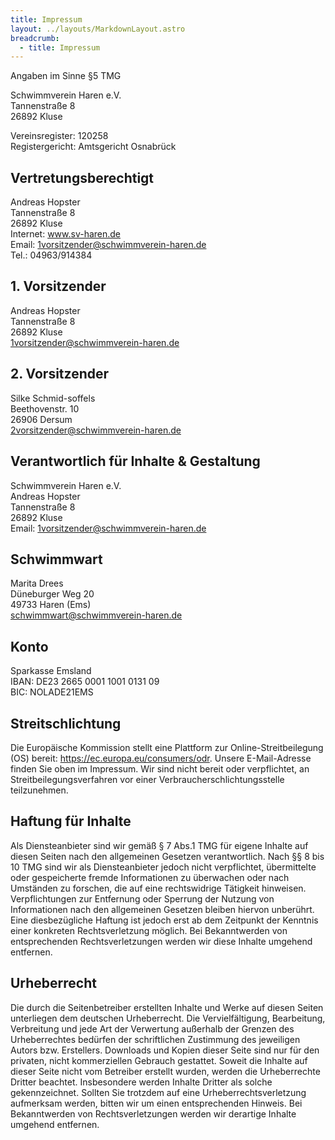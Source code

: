 ```yaml
---
title: Impressum
layout: ../layouts/MarkdownLayout.astro
breadcrumb:
  - title: Impressum
---
```

Angaben im Sinne §5 TMG

Schwimmverein Haren e.V.<br>
Tannenstraße 8<br>
26892 Kluse<br>

Vereinsregister: 120258<br>
Registergericht: Amtsgericht Osnabrück

## Vertretungsberechtigt
Andreas Hopster<br>
Tannenstraße 8<br>
26892 Kluse<br>
Internet: www.sv-haren.de<br>
Email: 1vorsitzender@schwimmverein-haren.de<br>
Tel.: 04963/914384<br>

## 1. Vorsitzender
Andreas Hopster<br>
Tannenstraße 8<br>
26892 Kluse<br>
1vorsitzender@schwimmverein-haren.de<br>

## 2. Vorsitzender
Silke Schmid-soffels<br>
Beethovenstr. 10<br>
26906 Dersum<br>
2vorsitzender@schwimmverein-haren.de<br>

## Verantwortlich für Inhalte & Gestaltung
Schwimmverein Haren e.V.<br>
Andreas Hopster<br>
Tannenstraße 8<br>
26892 Kluse<br>
Email: 1vorsitzender@schwimmverein-haren.de<br>

## Schwimmwart
Marita Drees<br>
Düneburger Weg 20<br>
49733 Haren (Ems)<br>
schwimmwart@schwimmverein-haren.de<br>

## Konto
Sparkasse Emsland<br>
IBAN: DE23 2665 0001 1001 0131 09<br>
BIC: NOLADE21EMS<br>

## Streitschlichtung
Die Europäische Kommission stellt eine Plattform zur Online-Streitbeilegung (OS) bereit:
https://ec.europa.eu/consumers/odr.
Unsere E-Mail-Adresse finden Sie oben im Impressum.
Wir sind nicht bereit oder verpflichtet, an Streitbeilegungsverfahren vor einer
Verbraucherschlichtungsstelle teilzunehmen.

## Haftung für Inhalte
Als Diensteanbieter sind wir gemäß § 7 Abs.1 TMG für eigene Inhalte auf diesen Seiten nach den
allgemeinen Gesetzen verantwortlich. Nach §§ 8 bis 10 TMG sind wir als Diensteanbieter jedoch nicht
verpflichtet, übermittelte oder gespeicherte fremde Informationen zu überwachen oder nach Umständen zu
forschen, die auf eine rechtswidrige Tätigkeit hinweisen.
Verpflichtungen zur Entfernung oder Sperrung der Nutzung von Informationen nach den allgemeinen
Gesetzen bleiben hiervon unberührt. Eine diesbezügliche Haftung ist jedoch erst ab dem Zeitpunkt der
Kenntnis einer konkreten Rechtsverletzung möglich. Bei Bekanntwerden von entsprechenden
Rechtsverletzungen werden wir diese Inhalte umgehend entfernen.

## Urheberrecht
Die durch die Seitenbetreiber erstellten Inhalte und Werke auf diesen Seiten unterliegen dem deutschen
Urheberrecht. Die Vervielfältigung, Bearbeitung, Verbreitung und jede Art der Verwertung außerhalb der
Grenzen des Urheberrechtes bedürfen der schriftlichen Zustimmung des jeweiligen Autors bzw. Erstellers.
Downloads und Kopien dieser Seite sind nur für den privaten, nicht kommerziellen Gebrauch gestattet.
Soweit die Inhalte auf dieser Seite nicht vom Betreiber erstellt wurden, werden die Urheberrechte Dritter
beachtet. Insbesondere werden Inhalte Dritter als solche gekennzeichnet. Sollten Sie trotzdem auf eine
Urheberrechtsverletzung aufmerksam werden, bitten wir um einen entsprechenden Hinweis. Bei
Bekanntwerden von Rechtsverletzungen werden wir derartige Inhalte umgehend entfernen.